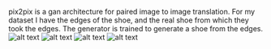 pix2pix is a gan architecture for paired image to image translation. 
For my dataset I have the edges of the shoe, and the real shoe from which they took the edges.
The generator is trained to generate a shoe from the edges.
![alt text](https://github.com/DavidCanoRosillo/GANS/blob/master/pix2pix/results/Screenshot%202022-03-23%20at%2012.34.13.png)
![alt text](https://github.com/DavidCanoRosillo/GANS/blob/master/pix2pix/results/Screenshot%202022-03-23%20at%2012.34.35.png)
![alt text](https://github.com/DavidCanoRosillo/GANS/blob/master/pix2pix/results/Screenshot%202022-03-23%20at%2012.34.46.png)
![alt text](https://github.com/DavidCanoRosillo/GANS/blob/master/pix2pix/results/Screenshot%202022-03-23%20at%2012.34.53.png)
